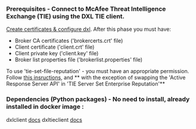   ### Prerequisites - Connect to McAfee Threat Intelligence Exchange (TIE) using the DXL TIE client.
  [Create certificates & configure dxl](https://opendxl.github.io/opendxl-client-python/pydoc/index.html). After this phase you must have:
   * Broker CA certificates ('brokercerts.crt'  file)
   * Client certificate ('client.crt' file)
   * Client private key ('client.key' file)
   * Broker list properties file ('brokerlist.properties' file)

   To use 'tie-set-file-reputation' - you must have an appropriate permission. Follow [this insructions](https://opendxl.github.io/opendxl-client-python/pydoc/marsendauth.html), and ** with the exception of swapping the 'Active Response Server API' in 'TIE Server Set Enterprise Reputation'**

  ### Dependencies (Python packages) - No need to install, already installed in docker image :
  dxlclient [docs](https://opendxl.github.io/opendxl-client-python/pydoc/index.html)
  dxltieclient [docs](https://opendxl.github.io/opendxl-tie-client-python/pydoc/)